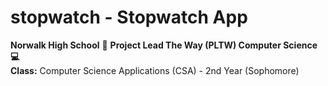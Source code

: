 # stopwatch - Stopwatch App<br>
<b> Norwalk High School</b> :notebook: <b> Project Lead The Way (PLTW) Computer Science :computer: </b><br>
<b> Class:</b> Computer Science Applications (CSA) - 2nd Year (Sophomore)<br>
